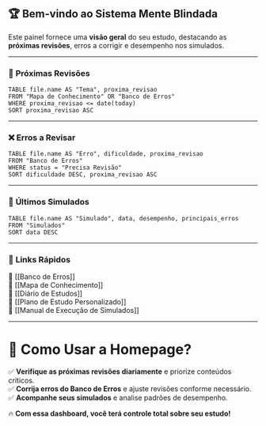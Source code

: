 ## 🏆 **Bem-vindo ao Sistema Mente Blindada**

Este painel fornece uma **visão geral** do seu estudo, destacando as **próximas revisões**, erros a corrigir e desempenho nos simulados.

---

### 📅 **Próximas Revisões**

```dataview
TABLE file.name AS "Tema", proxima_revisao
FROM "Mapa de Conhecimento" OR "Banco de Erros"
WHERE proxima_revisao <= date(today)
SORT proxima_revisao ASC
```

---

### ❌ **Erros a Revisar**

```dataview
TABLE file.name AS "Erro", dificuldade, proxima_revisao
FROM "Banco de Erros"
WHERE status = "Precisa Revisão"
SORT dificuldade DESC, proxima_revisao ASC
```

---

### 🎯 **Últimos Simulados**

```dataview
TABLE file.name AS "Simulado", data, desempenho, principais_erros
FROM "Simulados"
SORT data DESC
```

---

### 🔗 **Links Rápidos**

🔹 [[Banco de Erros]]  
🔹 [[Mapa de Conhecimento]]  
🔹 [[Diário de Estudos]]  
🔹 [[Plano de Estudo Personalizado]]  
🔹 [[Manual de Execução de Simulados]]

---

# 🚀 **Como Usar a Homepage?**

✅ **Verifique as próximas revisões diariamente** e priorize conteúdos críticos.  
✅ **Corrija erros do Banco de Erros** e ajuste revisões conforme necessário.  
✅ **Acompanhe seus simulados** e analise padrões de desempenho.

🔥 **Com essa dashboard, você terá controle total sobre seu estudo!**